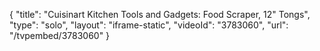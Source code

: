 {
    "title": "Cuisinart Kitchen Tools and Gadgets: Food Scraper, 12\" Tongs",
    "type": "solo",
    "layout": "iframe-static",
    "videoId": "3783060",
    "url": "\/tvpembed\/3783060"
}